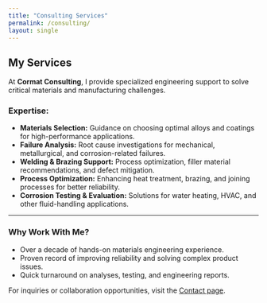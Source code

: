 ```yaml
---
title: "Consulting Services"
permalink: /consulting/
layout: single
---
```


## My Services

At **Cormat Consulting**, I provide specialized engineering support to solve critical materials and manufacturing challenges.

### Expertise:
- **Materials Selection:** Guidance on choosing optimal alloys and coatings for high-performance applications.
- **Failure Analysis:** Root cause investigations for mechanical, metallurgical, and corrosion-related failures.
- **Welding & Brazing Support:** Process optimization, filler material recommendations, and defect mitigation.
- **Process Optimization:** Enhancing heat treatment, brazing, and joining processes for better reliability.
- **Corrosion Testing & Evaluation:** Solutions for water heating, HVAC, and other fluid-handling applications.

---

### Why Work With Me?
- Over a decade of hands-on materials engineering experience.
- Proven record of improving reliability and solving complex product issues.
- Quick turnaround on analyses, testing, and engineering reports.

For inquiries or collaboration opportunities, visit the [Contact page](/contact/).
